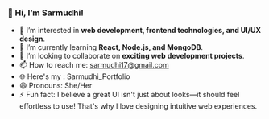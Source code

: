 ### 👋 Hi, I’m Sarmudhi!  

- 👀 I’m interested in **web development, frontend technologies, and UI/UX design**.  
- 🌱 I’m currently learning **React, Node.js, and MongoDB**.  
- 💞️ I’m looking to collaborate on **exciting web development projects**.  
- 📫 How to reach me: sarmudhi17@gmail.com
- 🌐 Here's my : Sarmudhi_Portfolio
- 😄 Pronouns: She/Her  
- ⚡ Fun fact: I believe a great UI isn't just about looks—it should feel effortless to use! That's why I love designing intuitive web experiences. 
